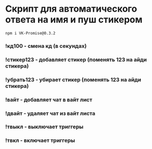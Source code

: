 # Скрипт для автоматического ответа на имя и пуш стикером
```
npm i VK-Promise@0.3.2
```
### !кд100 - смена кд (в секундах)

### !стикер123 - добавляет стикер (поменять 123 на айди стикера)

### !убрать123 - убирает стикер (поменять 123 на айди стикера)

### !вайт - добавляет чат в вайт лист

### !двайт - удаляет чат из вайт листа

### !твыкл - выключает триггеры
   
### !твкл - включает триггеры

